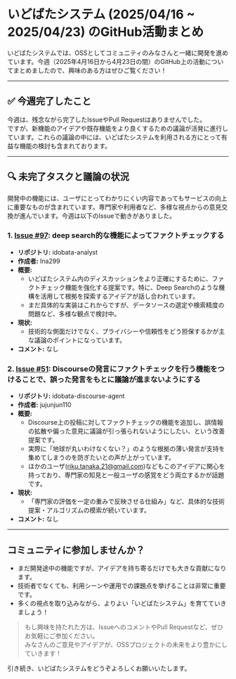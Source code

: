 # いどばたシステム (2025/04/16 ~ 2025/04/23) のGitHub活動まとめ

いどばたシステムでは、OSSとしてコミュニティのみなさんと一緒に開発を進めています。今週（2025年4月16日から4月23日の間）のGitHub上の活動についてまとめましたので、興味のある方はぜひご覧ください！

---

## ✅ 今週完了したこと

今週は、残念ながら完了したIssueやPull Requestはありませんでした。  
ですが、新機能のアイデアや既存機能をより良くするための議論が活発に進行しています。これらの議論の中には、いどばたシステムを利用される方にとって有益な機能の検討も含まれております。

---

## 🔍 未完了タスクと議論の状況

開発中の機能には、ユーザにとってわかりにくい内容であってもサービスの向上に重要なものが含まれています。専門家や利用者など、多様な視点からの意見交換が進んでいます。今週は以下のIssueで動きがありました。

### 1. [Issue #97](https://github.com/digitaldemocracy2030/idobata-analyst/issues/97): deep search的な機能によってファクトチェックする

- **リポジトリ:** idobata-analyst  
- **作成者:** Ina299  
- **概要:**  
  - いどばたシステム内のディスカッションをより正確にするために、ファクトチェック機能を強化する提案です。特に、Deep Searchのような機構を活用して根拠を探索するアイデアが話し合われています。  
  - まだ具体的な実装はこれからですが、データソースの選定や検索精度の問題など、多様な観点で検討中。  
- **現状:**  
  - 技術的な側面だけでなく、プライバシーや信頼性をどう担保するかが主な議論のポイントになっています。  
- **コメント:** なし  

### 2. [Issue #51](https://github.com/digitaldemocracy2030/idobata-discourse-agent/issues/51): Discourseの発言にファクトチェックを行う機能をつけることで、誤った発言をもとに議論が進まないようにする

- **リポジトリ:** idobata-discourse-agent  
- **作成者:** jujunjun110  
- **概要:**  
  - Discourse上の投稿に対してファクトチェックの機能を追加し、誤情報の拡散や偏った意見に議論が引っ張られないようにしたい、という改善提案です。  
  - 実際に「地球が丸いわけなくない？」のような根拠の薄い発言が支持を集めてしまうのを防ぎたいとの声が上がっています。  
  - ほかのユーザ(riku.tanaka.21@gmail.com)などもこのアイデアに関心を持っており、専門家の知見と一般ユーザの感覚をどう両立するかが話題です。  
- **現状:**  
  - 「専門家の評価を一定の重みで反映させる仕組み」など、具体的な技術提案・アルゴリズムの模索が続いています。  
- **コメント:** なし  

---

## コミュニティに参加しませんか？

- まだ開発途中の機能ですが、アイデアを持ち寄るだけでも大きな貢献になります。
- 技術者でなくても、利用シーンや運用での課題点を挙げることは非常に重要です。
- 多くの視点を取り込みながら、よりよい「いどばたシステム」を育てていきましょう！

> もし興味を持たれた方は、IssueへのコメントやPull Requestなど、ぜひお気軽にご参加ください。  
> みなさんのご意見やアイデアが、OSSプロジェクトの未来をより豊かにしていきます！  

引き続き、いどばたシステムをどうぞよろしくお願いいたします。  